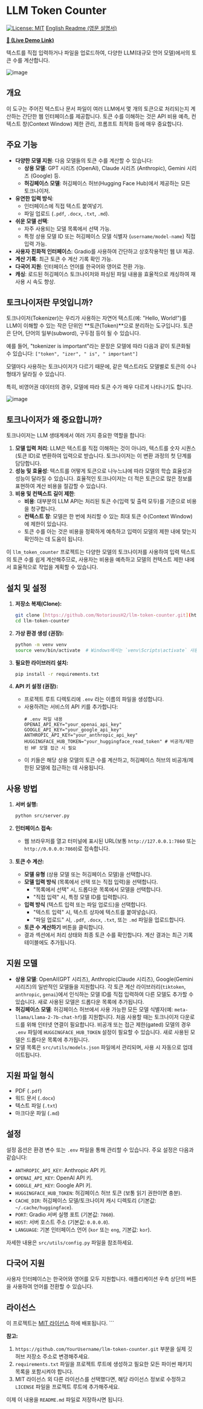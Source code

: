 # LLM Token Counter

[![License: MIT](https://img.shields.io/badge/License-MIT-yellow.svg)](https://opensource.org/licenses/MIT) [English Readme (영문 설명서)](readme_eng.md)

**[🚀 (Live Demo Link)](http://notolab.64bit.kr/tokenizer/)**

텍스트를 직접 입력하거나 파일을 업로드하여, 다양한 LLM(대규모 언어 모델)에서의 토큰 수를 계산합니다.

![image](https://github.com/user-attachments/assets/587968fc-612b-4268-9683-d2c16889f42b)


## 개요

이 도구는 주어진 텍스트나 문서 파일이 여러 LLM에서 몇 개의 토큰으로 처리되는지 계산하는 간단한 웹 인터페이스를 제공합니다. 토큰 수를 이해하는 것은 API 비용 예측, 컨텍스트 창(Context Window) 제한 관리, 프롬프트 최적화 등에 매우 중요합니다.

## 주요 기능

* **다양한 모델 지원**: 다음 모델들의 토큰 수를 계산할 수 있습니다:
    * **상용 모델**: GPT 시리즈 (OpenAI), Claude 시리즈 (Anthropic), Gemini 시리즈 (Google) 등.
    * **허깅페이스 모델**: 허깅페이스 허브(Hugging Face Hub)에서 제공하는 모든 토크나이저.
* **유연한 입력 방식**:
    * 인터페이스에 직접 텍스트 붙여넣기.
    * 파일 업로드 (`.pdf`, `.docx`, `.txt`, `.md`).
* **쉬운 모델 선택**:
    * 자주 사용되는 모델 목록에서 선택 가능.
    * 특정 상용 모델 ID 또는 허깅페이스 모델 식별자 (`username/model-name`) 직접 입력 가능.
* **사용자 친화적 인터페이스**: Gradio를 사용하여 간단하고 상호작용적인 웹 UI 제공.
* **계산 기록**: 최근 토큰 수 계산 기록 확인 가능.
* **다국어 지원**: 인터페이스 언어를 한국어와 영어로 전환 가능.
* **캐싱**: 로드된 허깅페이스 토크나이저와 파싱된 파일 내용을 효율적으로 캐싱하여 재사용 시 속도 향상.

## 토크나이저란 무엇입니까?

토크나이저(Tokenizer)는 우리가 사용하는 자연어 텍스트(예: "Hello, World!")를 LLM이 이해할 수 있는 작은 단위인 **토큰(Token)**으로 분리하는 도구입니다. 토큰은 단어, 단어의 일부(subword), 구두점 등이 될 수 있습니다.

예를 들어, "tokenizer is important"라는 문장은 모델에 따라 다음과 같이 토큰화될 수 있습니다:
`["token", "izer", " is", " important"]`

모델마다 사용하는 토크나이저가 다르기 때문에, 같은 텍스트라도 모델별로 토큰의 수나 형태가 달라질 수 있습니다.


특히, 비영어권 데이터의 경우, 모델에 따라 토큰 수가 매우 다르게 나타나기도 합니다.

![image](https://github.com/user-attachments/assets/21cc8ace-2ccd-4109-afbe-e954c82eaaf9)

## 토크나이저가 왜 중요합니까?

토크나이저는 LLM 생태계에서 여러 가지 중요한 역할을 합니다:

1.  **모델 입력 처리**: LLM은 텍스트를 직접 이해하는 것이 아니라, 텍스트를 숫자 시퀀스(토큰 ID)로 변환하여 입력으로 받습니다. 토크나이저는 이 변환 과정의 첫 단계를 담당합니다.
2.  **성능 및 효율성**: 텍스트를 어떻게 토큰으로 나누느냐에 따라 모델의 학습 효율성과 성능이 달라질 수 있습니다. 효율적인 토크나이저는 더 적은 토큰으로 많은 정보를 표현하여 계산 비용을 절감할 수 있습니다.
3.  **비용 및 컨텍스트 길이 제한**:
    * **비용**: 대부분의 LLM API는 처리된 토큰 수(입력 및 출력 모두)를 기준으로 비용을 청구합니다.
    * **컨텍스트 창**: 모델은 한 번에 처리할 수 있는 최대 토큰 수(Context Window)에 제한이 있습니다.
    * 토큰 수를 아는 것은 비용을 정확하게 예측하고 입력이 모델의 제한 내에 맞는지 확인하는 데 도움이 됩니다.

이 `llm_token_counter` 프로젝트는 다양한 모델의 토크나이저를 사용하여 입력 텍스트의 토큰 수를 쉽게 계산해주므로, 사용자는 비용을 예측하고 모델의 컨텍스트 제한 내에서 효율적으로 작업을 계획할 수 있습니다.

## 설치 및 설정

1.  **저장소 복제(Clone):**
    ```bash
    git clone [https://github.com/NotoriousH2/llm-token-counter.git](https://github.com/NotoriousH2/llm-token-counter.git) # YourUsername을 실제 사용자명으로 변경하세요
    cd llm-token-counter
    ```

2.  **가상 환경 생성 (권장):**
    ```bash
    python -m venv venv
    source venv/bin/activate  # Windows에서는 `venv\Scripts\activate` 사용
    ```

3.  **필요한 라이브러리 설치:**
   
    ```bash
    pip install -r requirements.txt
    ```

4.  **API 키 설정 (권장):**
    * 프로젝트 루트 디렉토리에 `.env` 라는 이름의 파일을 생성합니다.
    * 사용하려는 서비스의 API 키를 추가합니다:
        ```dotenv
        # .env 파일 내용
        OPENAI_API_KEY="your_openai_api_key"
        GOOGLE_API_KEY="your_google_api_key"
        ANTHROPIC_API_KEY="your_anthropic_api_key"
        HUGGINGFACE_HUB_TOKEN="your_huggingface_read_token" # 비공개/제한된 HF 모델 접근 시 필요
        ```
    * 이 키들은 해당 상용 모델의 토큰 수를 계산하고, 허깅페이스 허브의 비공개/제한된 모델에 접근하는 데 사용됩니다.

## 사용 방법

1.  **서버 실행:**
    ```bash
    python src/server.py
    ```

2.  **인터페이스 접속:**
    * 웹 브라우저를 열고 터미널에 표시된 URL(보통 `http://127.0.0.1:7860` 또는 `http://0.0.0.0:7860`)로 접속합니다.

3.  **토큰 수 계산:**
    * **모델 유형** (상용 모델 또는 허깅페이스 모델)을 선택합니다.
    * **모델 입력 방식** (목록에서 선택 또는 직접 입력)을 선택합니다.
        * "목록에서 선택" 시, 드롭다운 목록에서 모델을 선택합니다.
        * "직접 입력" 시, 특정 모델 ID를 입력합니다.
    * **입력 방식** (텍스트 입력 또는 파일 업로드)을 선택합니다.
        * "텍스트 입력" 시, 텍스트 상자에 텍스트를 붙여넣습니다.
        * "파일 업로드" 시, `.pdf`, `.docx`, `.txt`, 또는 `.md` 파일을 업로드합니다.
    * **토큰 수 계산하기** 버튼을 클릭합니다.
    * 결과 섹션에서 처리 상태와 최종 토큰 수를 확인합니다. 계산 결과는 최근 기록 테이블에도 추가됩니다.

## 지원 모델

* **상용 모델**: OpenAI(GPT 시리즈), Anthropic(Claude 시리즈), Google(Gemini 시리즈)의 일반적인 모델들을 지원합니다. 각 토큰 계산 라이브러리(`tiktoken`, `anthropic`, `genai`)에서 인식하는 모델 ID를 직접 입력하여 다른 모델도 추가할 수 있습니다. 새로 사용된 모델은 드롭다운 목록에 추가됩니다.
* **허깅페이스 모델**: 허깅페이스 허브에서 사용 가능한 모든 모델 식별자(예: `meta-llama/Llama-2-7b-chat-hf`)를 지원합니다. 처음 사용할 때는 토크나이저 다운로드를 위해 인터넷 연결이 필요합니다. 비공개 또는 접근 제한(gated) 모델의 경우 `.env` 파일에 `HUGGINGFACE_HUB_TOKEN` 설정이 필요할 수 있습니다. 새로 사용된 모델은 드롭다운 목록에 추가됩니다.
* 모델 목록은 `src/utils/models.json` 파일에서 관리되며, 사용 시 자동으로 업데이트됩니다.

## 지원 파일 형식

* PDF (`.pdf`)
* 워드 문서 (`.docx`)
* 텍스트 파일 (`.txt`)
* 마크다운 파일 (`.md`)

## 설정

설정 옵션은 환경 변수 또는 `.env` 파일을 통해 관리할 수 있습니다. 주요 설정은 다음과 같습니다:

* `ANTHROPIC_API_KEY`: Anthropic API 키.
* `OPENAI_API_KEY`: OpenAI API 키.
* `GOOGLE_API_KEY`: Google API 키.
* `HUGGINGFACE_HUB_TOKEN`: 허깅페이스 허브 토큰 (보통 읽기 권한이면 충분).
* `CACHE_DIR`: 허깅페이스 모델/토크나이저 캐시 디렉토리 (기본값: `~/.cache/huggingface`).
* `PORT`: Gradio 서버 실행 포트 (기본값: `7860`).
* `HOST`: 서버 호스트 주소 (기본값: `0.0.0.0`).
* `LANGUAGE`: 기본 인터페이스 언어 (`kor` 또는 `eng`, 기본값: `kor`).

자세한 내용은 `src/utils/config.py` 파일을 참조하세요.

## 다국어 지원

사용자 인터페이스는 한국어와 영어를 모두 지원합니다. 애플리케이션 우측 상단의 버튼을 사용하여 언어를 전환할 수 있습니다.

## 라이선스

이 프로젝트는 [MIT 라이선스](LICENSE) 하에 배포됩니다. ```

**참고:**

1.  `https://github.com/YourUsername/llm-token-counter.git` 부분을 실제 깃허브 저장소 주소로 변경해주세요.
2.  `requirements.txt` 파일을 프로젝트 루트에 생성하고 필요한 모든 파이썬 패키지 목록을 포함시켜야 합니다.
3.  MIT 라이선스 외 다른 라이선스를 선택했다면, 해당 라이선스 정보로 수정하고 `LICENSE` 파일을 프로젝트 루트에 추가해주세요.

이제 이 내용을 `README.md` 파일로 저장하시면 됩니다.
